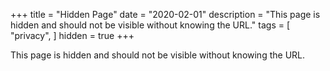 +++
title = "Hidden Page"
date = "2020-02-01"
description = "This page is hidden and should not be visible without knowing the URL."
tags = [
    "privacy",
]
hidden = true
+++

This page is hidden and should not be visible without knowing the URL.
